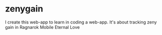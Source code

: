 # zenygain
I create this web-app to learn in coding a web-app. It's about tracking zeny gain in Ragnarok Mobile Eternal Love
